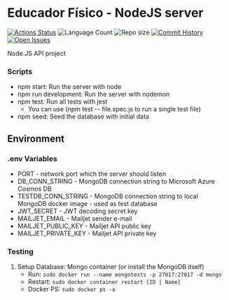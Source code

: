 # Educador Físico - NodeJS server
[![Actions Status](https://github.com/Hugo-NF/educador-fisico-backend/workflows/Build%20and%20deploy%20Node.js%20app%20to%20Azure%20Web%20App%20-%20educadorfisico/badge.svg)](https://github.com/Hugo-NF/educador-fisico-backend/actions) 
![Language Count](https://img.shields.io/github/languages/count/Hugo-NF/educador-fisico-backend)
![Repo size](https://img.shields.io/github/repo-size/Hugo-NF/educador-fisico-backend)
[![Commit History](https://img.shields.io/github/last-commit/Hugo-NF/educador-fisico-backend)](https://github.com/Hugo-NF/educador-fisico-backend/commits/master)
[![Open Issues](https://img.shields.io/github/issues/Hugo-NF/educador-fisico-backend)](https://github.com/Hugo-NF/educador-fisico-backend/issues)

Node.JS API project

### Scripts
- npm start: Run the server with node
- npm run development: Run the server with nodemon
- npm test: Run all tests with jest
    - You can use (npm test -- file.spec.js to run a single test file)
- npm seed: Seed the database with initial data

## Environment
### .env Variables
- PORT - network port which the server should listen
- DB_CONN_STRING - MongoDB connection string to Microsoft Azure Cosmos DB
- TESTDB_CONN_STRING - MongoDB connection string to local MongoDB docker image - used as test database
- JWT_SECRET - JWT decoding secret key
- MAILJET_EMAIL - Mailjet sender e-mail
- MAILJET_PUBLIC_KEY - Mailjet API public key
- MAILJET_PRIVATE_KEY - Mailjet API private key

### Testing
1. Setup Database: Mongo container (or install the MongoDB itself)
    - Run: ```sudo docker run --name mongotests -p 27017:27017 -d mongo```
    - Restart: ```sudo docker container restart [ID | Name]```
    - Docker PS: ```sudo docker ps -a```